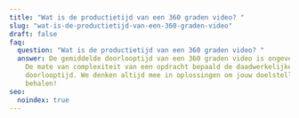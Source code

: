 ```yaml
---
title: "Wat is de productietijd van een 360 graden video? "
slug: "wat-is-de-productietijd-van-een-360-graden-video"
draft: false
faq:
  question: "Wat is de productietijd van een 360 graden video? "
  answer: De gemiddelde doorlooptijd van een 360 graden video is ongeveer 1 maand.
    De mate van complexiteit van een opdracht bepaald de daadwerkelijke
    doorlooptijd. We denken altijd mee in oplossingen om jouw doelstellingen te
    behalen!
seo:
  noindex: true
---
```

